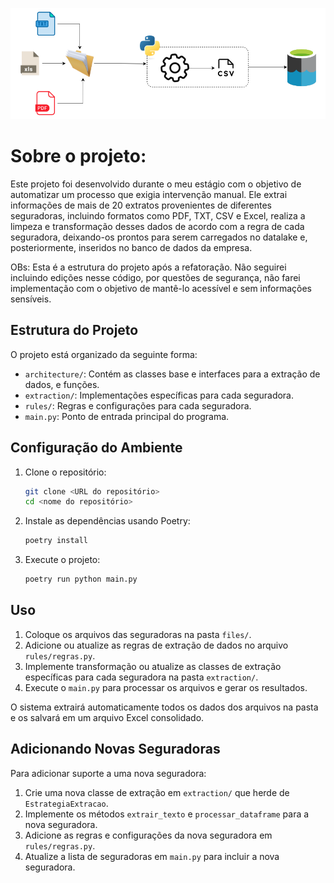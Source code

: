 
![Imagem do projeto](img/arquitetura.png)

# Sobre o projeto:

Este projeto foi desenvolvido durante o meu estágio com o objetivo de automatizar um processo que exigia intervenção manual. Ele extrai informações de mais de 20 extratos provenientes de diferentes seguradoras, incluindo formatos como PDF, TXT, CSV e Excel, realiza a limpeza e transformação desses dados de acordo com a regra de cada seguradora, deixando-os prontos para serem carregados no datalake e, posteriormente, inseridos no banco de dados da empresa.

OBs: Esta é a estrutura do projeto após a refatoração. Não seguirei incluindo edições nesse código, por questões de segurança, não farei implementação com o objetivo de mantê-lo acessível e sem informações sensíveis.

## Estrutura do Projeto

O projeto está organizado da seguinte forma:

- `architecture/`: Contém as classes base e interfaces para a extração de dados, e funções.
- `extraction/`: Implementações específicas para cada seguradora.
- `rules/`: Regras e configurações para cada seguradora.
- `main.py`: Ponto de entrada principal do programa.

## Configuração do Ambiente

1. Clone o repositório:
   ```bash
   git clone <URL do repositório>
   cd <nome do repositório>
   ```

2. Instale as dependências usando Poetry:
   ```bash
   poetry install
   ```

3. Execute o projeto:
   ```bash
   poetry run python main.py
   ```

## Uso

1. Coloque os arquivos das seguradoras na pasta `files/`.
2. Adicione ou atualize as regras de extração de dados no arquivo `rules/regras.py`.
3. Implemente transformação ou atualize as classes de extração específicas para cada seguradora na pasta `extraction/`.
4. Execute o `main.py` para processar os arquivos e gerar os resultados.

O sistema extrairá automaticamente todos os dados dos arquivos na pasta e os salvará em um arquivo Excel consolidado.

## Adicionando Novas Seguradoras

Para adicionar suporte a uma nova seguradora:

1. Crie uma nova classe de extração em `extraction/` que herde de `EstrategiaExtracao`.
2. Implemente os métodos `extrair_texto` e `processar_dataframe` para a nova seguradora.
3. Adicione as regras e configurações da nova seguradora em `rules/regras.py`.
4. Atualize a lista de seguradoras em `main.py` para incluir a nova seguradora.


